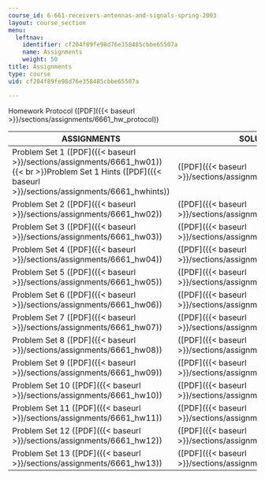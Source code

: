```yaml
---
course_id: 6-661-receivers-antennas-and-signals-spring-2003
layout: course_section
menu:
  leftnav:
    identifier: cf204f89fe98d76e358485cbbe65507a
    name: Assignments
    weight: 50
title: Assignments
type: course
uid: cf204f89fe98d76e358485cbbe65507a

---
```


Homework Protocol ([PDF]({{< baseurl >}}/sections/assignments/6661_hw_protocol))

| ASSIGNMENTS | SOLUTIONS |
| --- | --- |
| Problem Set 1 ([PDF]({{< baseurl >}}/sections/assignments/6661_hw01))  {{< br >}}Problem Set 1 Hints ([PDF]({{< baseurl >}}/sections/assignments/6661_hwhints)) | ([PDF]({{< baseurl >}}/sections/assignments/6661_hw01_soln)) |
| Problem Set 2 ([PDF]({{< baseurl >}}/sections/assignments/6661_hw02)) | ([PDF]({{< baseurl >}}/sections/assignments/6661_hw02_soln)) |
| Problem Set 3 ([PDF]({{< baseurl >}}/sections/assignments/6661_hw03)) | ([PDF]({{< baseurl >}}/sections/assignments/6661_hw03_soln)) |
| Problem Set 4 ([PDF]({{< baseurl >}}/sections/assignments/6661_hw04)) | ([PDF]({{< baseurl >}}/sections/assignments/6661_hw04_soln)) |
| Problem Set 5 ([PDF]({{< baseurl >}}/sections/assignments/6661_hw05)) | ([PDF]({{< baseurl >}}/sections/assignments/6661_hw05_soln)) |
| Problem Set 6 ([PDF]({{< baseurl >}}/sections/assignments/6661_hw06)) | ([PDF]({{< baseurl >}}/sections/assignments/6661_hw06_soln)) |
| Problem Set 7 ([PDF]({{< baseurl >}}/sections/assignments/6661_hw07)) | ([PDF]({{< baseurl >}}/sections/assignments/6661_hw07_soln)) |
| Problem Set 8 ([PDF]({{< baseurl >}}/sections/assignments/6661_hw08)) | ([PDF]({{< baseurl >}}/sections/assignments/6661_hw08_soln)) |
| Problem Set 9 ([PDF]({{< baseurl >}}/sections/assignments/6661_hw09)) | ([PDF]({{< baseurl >}}/sections/assignments/6661_hw09_soln)) |
| Problem Set 10 ([PDF]({{< baseurl >}}/sections/assignments/6661_hw10)) | ([PDF]({{< baseurl >}}/sections/assignments/6661_hw10_soln)) |
| Problem Set 11 ([PDF]({{< baseurl >}}/sections/assignments/6661_hw11)) | ([PDF]({{< baseurl >}}/sections/assignments/6661_hw11_soln)) |
| Problem Set 12 ([PDF]({{< baseurl >}}/sections/assignments/6661_hw12)) | ([PDF]({{< baseurl >}}/sections/assignments/6661_hw12_soln)) |
| Problem Set 13 ([PDF]({{< baseurl >}}/sections/assignments/6661_hw13)) | ([PDF]({{< baseurl >}}/sections/assignments/6661_hw13_soln))